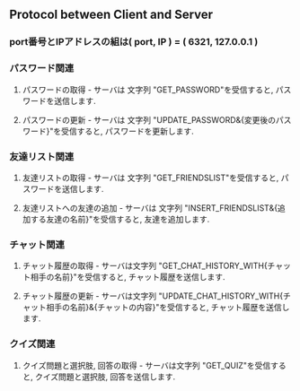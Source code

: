 ## Protocol between Client and Server

### port番号とIPアドレスの組は( port, IP ) = ( 6321, 127.0.0.1 )

### パスワード関連
  1. パスワードの取得
    - サーバは 文字列 "GET_PASSWORD"を受信すると, パスワードを送信します.

  2. パスワードの更新
    - サーバは 文字列 "UPDATE_PASSWORD&{変更後のパスワード}"を受信すると, パスワードを更新します.

### 友達リスト関連

  1. 友達リストの取得
    - サーバは 文字列 "GET_FRIENDSLIST"を受信すると, パスワードを送信します.

  2. 友達リストへの友達の追加
    - サーバは 文字列 "INSERT_FRIENDSLIST&{追加する友達の名前}"を受信すると, 友達を追加します.

### チャット関連

  1. チャット履歴の取得
    - サーバは文字列 "GET_CHAT_HISTORY_WITH{チャット相手の名前}"を受信すると, チャット履歴を送信します.

  2. チャット履歴の更新
    - サーバは文字列 "UPDATE_CHAT_HISTORY_WITH{チャット相手の名前}&{チャットの内容}"を受信すると, チャット履歴を送信します.

### クイズ関連
  1. クイズ問題と選択肢, 回答の取得
    - サーバは文字列 "GET_QUIZ"を受信すると, クイズ問題と選択肢, 回答を送信します.
